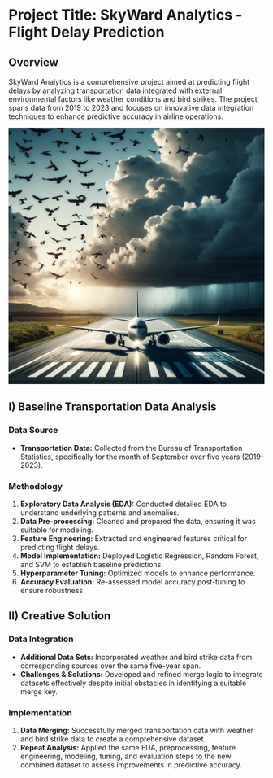 # Project Title: SkyWard Analytics - Flight Delay Prediction

## Overview
SkyWard Analytics is a comprehensive project aimed at predicting flight delays by analyzing transportation data integrated with external environmental factors like weather conditions and bird strikes. The project spans data from 2019 to 2023 and focuses on innovative data integration techniques to enhance predictive accuracy in airline operations.

![Bird Flight](images/Bird_Flight.webp)


## I) Baseline Transportation Data Analysis
### Data Source
- **Transportation Data:** Collected from the Bureau of Transportation Statistics, specifically for the month of September over five years (2019-2023).

### Methodology
1. **Exploratory Data Analysis (EDA):** Conducted detailed EDA to understand underlying patterns and anomalies.
2. **Data Pre-processing:** Cleaned and prepared the data, ensuring it was suitable for modeling.
3. **Feature Engineering:** Extracted and engineered features critical for predicting flight delays.
4. **Model Implementation:** Deployed Logistic Regression, Random Forest, and SVM to establish baseline predictions.
5. **Hyperparameter Tuning:** Optimized models to enhance performance.
6. **Accuracy Evaluation:** Re-assessed model accuracy post-tuning to ensure robustness.

## II) Creative Solution
### Data Integration
- **Additional Data Sets:** Incorporated weather and bird strike data from corresponding sources over the same five-year span.
- **Challenges & Solutions:** Developed and refined merge logic to integrate datasets effectively despite initial obstacles in identifying a suitable merge key.

### Implementation
1. **Data Merging:** Successfully merged transportation data with weather and bird strike data to create a comprehensive dataset.
2. **Repeat Analysis:** Applied the same EDA, preprocessing, feature engineering, modeling, tuning, and evaluation steps to the new combined dataset to assess improvements in predictive accuracy.
